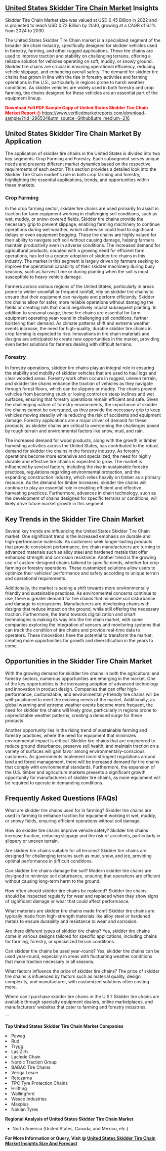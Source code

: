 <h2><a href="https://www.verifiedmarketreports.com/download-sample/?rid=296534&amp;utm_source=Github&amp;utm_medium=216" target="_blank">United States Skidder Tire Chain Market</a> Insights</h2><p>Skidder Tire Chain Market size was valued at USD 0.45 Billion in 2022 and is projected to reach USD 0.72 Billion by 2030, growing at a CAGR of 6.1% from 2024 to 2030.</p><p><p>The United States Skidder Tire Chain market is a specialized segment of the broader tire chain industry, specifically designed for skidder vehicles used in forestry, farming, and other rugged applications. These tire chains are used to improve traction and stability on challenging terrains, offering a reliable solution for vehicles operating on soft, muddy, or snowy ground. Skidder tire chains are crucial in ensuring operational efficiency, reducing vehicle slippage, and enhancing overall safety. The demand for skidder tire chains has grown in line with the rise in forestry activities and farming operations in the U.S., particularly in regions prone to harsh weather conditions. As skidder vehicles are widely used in both forestry and crop farming, tire chains designed for these vehicles are an essential part of the equipment lineup. <p><span class=""><span style="color: #ff0000;"><strong>Download Full PDF Sample Copy of United States Skidder Tire Chain Market Report</strong> @ </span><a href="https://www.verifiedmarketreports.com/download-sample/?rid=296534&amp;utm_source=Github&amp;utm_medium=216" target="_blank">https://www.verifiedmarketreports.com/download-sample/?rid=296534&amp;utm_source=Github&amp;utm_medium=216</a></span></p></p><h2>United States Skidder Tire Chain Market By Application</h2><p>The application of skidder tire chains in the United States is divided into two key segments: Crop Farming and Forestry. Each subsegment serves unique needs and presents different market dynamics based on the respective requirements of each sector. This section provides a detailed look into the Skidder Tire Chain market's role in both crop farming and forestry, highlighting the essential applications, trends, and opportunities within these markets.</p><h3>Crop Farming</h3><p>In the crop farming sector, skidder tire chains are used primarily to assist in traction for farm equipment working in challenging soil conditions, such as wet, muddy, or snow-covered fields. Skidder tire chains provide the necessary grip to prevent slippage, enabling farming machinery to continue operations during wet weather, which otherwise could lead to significant delays or even equipment bogging. These tire chains are highly valued for their ability to navigate soft soil without causing damage, helping farmers maintain productivity even in adverse conditions. The increased demand for agricultural products, coupled with a growing need for efficient farm operations, has led to a greater adoption of skidder tire chains in this industry. The market in this segment is largely driven by farmers seeking to improve the operational capability of their skidder machinery during busy seasons, such as harvest time or during planting when the soil is most susceptible to heavy vehicle damage.</p><p>Farmers across various regions of the United States, particularly in areas prone to winter snowfall or frequent rainfall, rely on skidder tire chains to ensure that their equipment can navigate and perform efficiently. Skidder tire chains allow for safer, more reliable operations without damaging the fields or creating ruts that could negatively impact subsequent planting. In addition to seasonal usage, these tire chains are essential for farm equipment operating year-round in challenging soil conditions, further bolstering their demand. As climate patterns shift and extreme weather events increase, the need for high-quality, durable skidder tire chains in crop farming is expected to rise. Innovations in tire chain materials and designs are anticipated to create new opportunities in the market, providing even better solutions for farmers dealing with difficult terrains.</p><h3>Forestry</h3><p>In forestry operations, skidder tire chains play an integral role in ensuring the stability and mobility of skidder vehicles that are used to haul logs and clear wooded areas. Forestry work often occurs in rugged, uneven terrain, and skidder tire chains enhance the traction of vehicles as they navigate through forest floors, which can be slippery or muddy. The chains prevent vehicles from becoming stuck or losing control on steep inclines and wet surfaces, ensuring that forestry operations remain efficient and safe. Given the challenging nature of forestry environments, the importance of skidder tire chains cannot be overstated, as they provide the necessary grip to keep vehicles moving steadily while reducing the risk of accidents and equipment damage. Forestry applications are a major driver of demand for these products, as skidder chains are critical to overcoming the challenges posed by rough terrain and environmental factors like snow, mud, and rain.</p><p>The increased demand for wood products, along with the growth in timber harvesting activities across the United States, has contributed to the robust demand for skidder tire chains in the forestry industry. As forestry operations become more extensive and specialized, the need for highly durable and effective tire chains is expected to grow. The market is influenced by several factors, including the rise in sustainable forestry practices, regulations regarding environmental protection, and the expanding construction industry, which relies heavily on timber as a primary resource. As the demand for timber increases, skidder tire chains will continue to play an essential role in enabling efficient and effective harvesting practices. Furthermore, advances in chain technology, such as the development of chains designed for specific terrains or conditions, will likely drive future market growth in this segment.</p><h2>Key Trends in the Skidder Tire Chain Market</h2><p>Several key trends are influencing the United States Skidder Tire Chain market. One significant trend is the increased emphasis on durable and high-performance materials. As customers seek longer-lasting products that provide consistent performance, tire chain manufacturers are turning to advanced materials such as alloy steel and hardened metals that offer enhanced strength and corrosion resistance. Another trend is the growing use of custom-designed chains tailored to specific needs, whether for crop farming or forestry operations. These customized solutions allow users to optimize their vehicles' performance and safety according to unique terrain and operational requirements.</p><p>Additionally, the market is seeing a shift towards more environmentally friendly and sustainable practices. As environmental concerns continue to rise, there is greater demand for tire chains that minimize soil disturbance and damage to ecosystems. Manufacturers are developing chains with designs that reduce impact on the ground, while still offering the necessary traction. Furthermore, the trend towards digitalization and smart technologies is making its way into the tire chain market, with some companies exploring the integration of sensors and monitoring systems that can track the condition of tire chains and provide real-time data to operators. These innovations have the potential to transform the market, creating more opportunities for growth and diversification in the years to come.</p><h2>Opportunities in the Skidder Tire Chain Market</h2><p>With the growing demand for skidder tire chains in both the agricultural and forestry sectors, numerous opportunities are emerging in the market. One of the key opportunities is the increasing adoption of advanced technology and innovation in product design. Companies that can offer high-performance, customizable, and environmentally-friendly tire chains will be well-positioned to meet the evolving needs of the market. Additionally, as global warming and extreme weather events become more frequent, the need for skidder tire chains will likely grow, particularly in regions prone to unpredictable weather patterns, creating a demand surge for these products.</p><p>Another opportunity lies in the rising trend of sustainable farming and forestry practices, where the need for equipment that minimizes environmental impact is critical. Skidder tire chains that are engineered to reduce ground disturbance, preserve soil health, and maintain traction on a variety of surfaces will gain favor among environmentally-conscious customers. As governments implement more stringent regulations around land and forest management, there will be increased demand for tire chains that comply with environmental standards. Furthermore, the expansion of the U.S. timber and agriculture markets presents a significant growth opportunity for manufacturers of skidder tire chains, as more equipment will be required to operate in demanding conditions.</p><h2>Frequently Asked Questions (FAQs)</h2><p>What are skidder tire chains used for in farming? Skidder tire chains are used in farming to enhance traction for equipment working in wet, muddy, or snowy fields, ensuring efficient operations without soil damage.</p><p>How do skidder tire chains improve vehicle safety? Skidder tire chains increase traction, reducing slippage and the risk of accidents, particularly in slippery or uneven terrain.</p><p>Are skidder tire chains suitable for all terrains? Skidder tire chains are designed for challenging terrains such as mud, snow, and ice, providing optimal performance in difficult conditions.</p><p>Can skidder tire chains damage the soil? Modern skidder tire chains are designed to minimize soil disturbance, ensuring that operations are efficient without causing long-term harm to the ground.</p><p>How often should skidder tire chains be replaced? Skidder tire chains should be inspected regularly for wear and replaced when they show signs of significant damage or wear that could affect performance.</p><p>What materials are skidder tire chains made from? Skidder tire chains are typically made from high-strength materials like alloy steel or hardened metals to ensure durability and resistance to wear and corrosion.</p><p>Are there different types of skidder tire chains? Yes, skidder tire chains come in various designs tailored for specific applications, including chains for farming, forestry, or specialized terrain conditions.</p><p>Can skidder tire chains be used year-round? Yes, skidder tire chains can be used year-round, especially in areas with fluctuating weather conditions that make traction necessary in all seasons.</p><p>What factors influence the price of skidder tire chains? The price of skidder tire chains is influenced by factors such as material quality, design complexity, and manufacturer, with customized solutions often costing more.</p><p>Where can I purchase skidder tire chains in the U.S.? Skidder tire chains are available through specialty equipment dealers, online marketplaces, and manufacturers’ websites that cater to farming and forestry industries.</p>```</p><p><strong>Top United States Skidder Tire Chain Market Companies</strong></p><div data-test-id=""><p><li>Pewag</li><li> Rud</li><li> Trygg</li><li> Las Zirh</li><li> Laclede Chain</li><li> Nordic Traction Group</li><li> BABAC Tire Chains</li><li> Veriga Lesce</li><li> Retezarna</li><li> TPC Tyre Protection Chains</li><li> Hilifting</li><li> Wallingford</li><li> Wesco Industries</li><li> Maxplus</li><li> Nokian Tyres</li></p><div><strong>Regional Analysis of&nbsp;United States Skidder Tire Chain Market</strong></div><ul><li dir="ltr"><p dir="ltr">North America&nbsp;(United States, Canada, and Mexico, etc.)</p></li></ul><p><strong>For More Information or Query, Visit @&nbsp;</strong><strong><a href="https://www.verifiedmarketreports.com/product/skidder-tire-chain-market/?utm_source=Github&amp;utm_medium=216" target="_blank">United States Skidder Tire Chain Market Insights Size And Forecast</a></strong></p></div>
